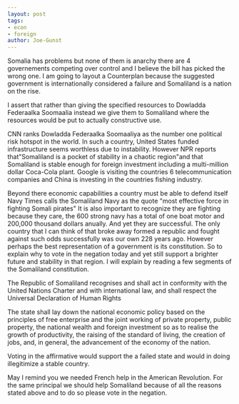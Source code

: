 ```yaml
---
layout: post
tags: 
- econ 
- foreign
author: Joe-Gunst
---
```

Somalia has problems but none of them is anarchy there are 4 governements competing over control and I believe the bill has picked the wrong one. I am going to layout a Counterplan because the suggested government is internationally considered a failure and Somaliland is a nation on the rise.

I assert that rather than giving the specified resources to Dowladda Federaalka Soomaalia instead we give them to Somaliland where the resources would be put to actually constructive use.

CNN ranks Dowladda Federaalka Soomaaliya as the number one political risk hotspot in the world. In such a country, United States funded infrastructure seems worthless due to instability. However NPR reports that"Somaliland is a pocket of stability in a chaotic region"and that Somaliland is stable enough for foreign investment including a multi-million dollar Coca-Cola plant. Google is visiting the countries 6 telecommunication companies and China is investing in the countries fishing industry.

Beyond there economic capabilities a country must be able to defend itself Navy Times calls the Somaliland Navy as the quote "most effective force in fighting Somali pirates" It is also important to recognize they are fighting because they care, the 600 strong navy has a total of one boat motor and 200,000 thousand dollars anually. And yet they are successful. The only country that I can think of that broke away formed a republic and fought against such odds successfully was our own 228 years ago. However perhaps the best representation of a government is its constitution. So to explain why to vote in the negation today and yet still support a brighter future and stability in that region. I will explain by reading a few segments of the Somaliland constitution.

The Republic of Somaliland recognises and shall act in conformity with the United Nations Charter and with international law, and shall respect the Universal Declaration of Human Rights

The state shall lay down the national economic policy based on the principles of free enterprise and the joint working of private property, public property, the national wealth and foreign investment so as to realise the growth of productivity, the raising of the standard of living, the creation of jobs, and, in general, the advancement of the economy of the nation.

Voting in the affirmative would support the a failed state and would in doing illegitimize a stable country.

May I remind you we needed French help in the American Revolution. For the same principal we should help Somaliland because of all the reasons stated above and to do so please vote in the negation.
